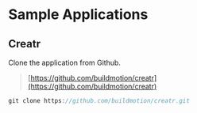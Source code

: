 # Sample Applications

## Creatr

Clone the application from Github.

> [https://github.com/buildmotion/creatr](https://github.com/buildmotion/creatr)

```ts
git clone https://github.com/buildmotion/creatr.git
```